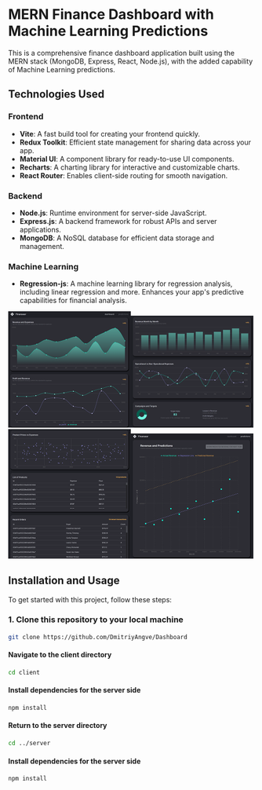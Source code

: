 # MERN Finance Dashboard with Machine Learning Predictions

This is a comprehensive finance dashboard application built using the MERN stack (MongoDB, Express, React, Node.js), with the added capability of Machine Learning predictions.

## Technologies Used

### Frontend
- **Vite**: A fast build tool for creating your frontend quickly.
- **Redux Toolkit**: Efficient state management for sharing data across your app.
- **Material UI**: A component library for ready-to-use UI components.
- **Recharts**: A charting library for interactive and customizable charts.
- **React Router**: Enables client-side routing for smooth navigation.

### Backend
- **Node.js**: Runtime environment for server-side JavaScript.
- **Express.js**: A backend framework for robust APIs and server applications.
- **MongoDB**: A NoSQL database for efficient data storage and management.

### Machine Learning
- **Regression-js**: A machine learning library for regression analysis, including linear regression and more. Enhances your app's predictive capabilities for financial analysis.

<img src="https://github.com/DmitriyAngve/Dashboard/blob/master/Dashboard-1.png" width="250"><img src="https://github.com/DmitriyAngve/Dashboard/blob/master/Dashboard-2.png" width="250"><img src="https://github.com/DmitriyAngve/Dashboard/blob/master/Dashboard-3.png" width="250"><img src="https://github.com/DmitriyAngve/Dashboard/blob/master/Dashboard-4.png" width="250">

## Installation and Usage

To get started with this project, follow these steps:
### 1. Clone this repository to your local machine

```bash
git clone https://github.com/DmitriyAngve/Dashboard
```
#### Navigate to the client directory
```bash
cd client
```
#### Install dependencies for the server side
```bash
npm install
```
#### Return to the server directory
```bash
cd ../server
```
#### Install dependencies for the server side
```bash
npm install
```
